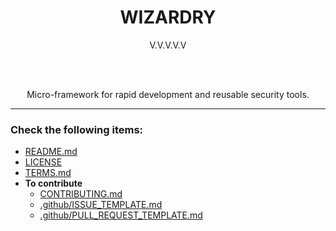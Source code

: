 <div align="center">
  <h1> WIZARDRY </h1>
  <p>V.V.V.V.V</p>
  <br><br>
  <p>Micro-framework for rapid development and reusable security tools.</p>
</div>

---

### Check the following items:

+ [README.md](README.md)
+ [LICENSE](LICENSE)
+ [TERMS.md](TERMS.md)
+ **To contribute**
  + [CONTRIBUTING.md](CONTRIBUTING.md)
  + [.github/ISSUE_TEMPLATE.md](.github/ISSUE_TEMPLATE.md)
  + [.github/PULL_REQUEST_TEMPLATE.md](.github/PULL_REQUEST_TEMPLATE.md)
